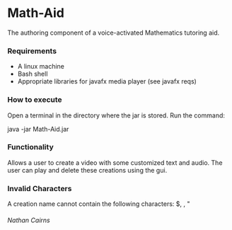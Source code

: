 # Math-Aid
The authoring component of a voice-activated Mathematics tutoring aid.

### Requirements
* A linux machine
* Bash shell
* Appropriate libraries for javafx media player (see javafx reqs)

### How to execute
Open a terminal in the directory where the jar is stored. Run the command:

java -jar Math-Aid.jar

### Functionality
Allows a user to create a video with some customized text and audio.
The user can play and delete these creations using the gui.

### Invalid Characters
A creation name cannot contain the following characters: $, \, "

###### Nathan Cairns
